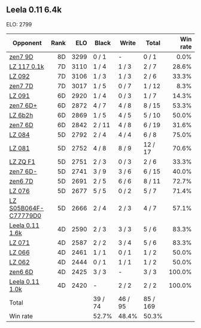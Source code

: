 ## Leela 0.11 6.4k ##

ELO: 2799

Opponent | Rank | ELO | Black | Write | Total | Win rate
---------|-----:|----:|-------|-------|-------|-------:
[zen7 9D](zen7%209D.md) | 8D | 3299 | 0 / 1 | - | 0 / 1 | 0.0%
[LZ 117 0.1k](LZ%20117%200.1k.md) | 7D | 3110 | 1 / 4 | 1 / 3 | 2 / 7 | 28.6%
[LZ 092](LZ%20092.md) | 7D | 3106 | 1 / 3 | 1 / 3 | 2 / 6 | 33.3%
[zen7 7D](zen7%207D.md) | 7D | 3017 | 1 / 5 | 0 / 7 | 1 / 12 | 8.3%
[LZ 091](LZ%20091.md) | 6D | 2920 | 1 / 4 | 0 / 3 | 1 / 7 | 14.3%
[zen7 6D+](zen7%206D+.md) | 6D | 2872 | 4 / 7 | 4 / 8 | 8 / 15 | 53.3%
[LZ 6b2h](LZ%206b2h.md) | 6D | 2869 | 1 / 5 | 4 / 5 | 5 / 10 | 50.0%
[zen7 6D](zen7%206D.md) | 6D | 2842 | 2 / 11 | 4 / 8 | 6 / 19 | 31.6%
[LZ 084](LZ%20084.md) | 5D | 2792 | 2 / 4 | 4 / 4 | 6 / 8 | 75.0%
[LZ 081](LZ%20081.md) | 5D | 2752 | 4 / 8 | 8 / 9 | 12 / 17 | 70.6%
[LZ ZQ F1](LZ%20ZQ%20F1.md) | 5D | 2751 | 2 / 3 | 0 / 3 | 2 / 6 | 33.3%
[zen7 6D-](zen7%206D-.md) | 5D | 2741 | 3 / 9 | 3 / 6 | 6 / 15 | 40.0%
[zen6 7D](zen6%207D.md) | 5D | 2691 | 2 / 5 | 6 / 6 | 8 / 11 | 72.7%
[LZ 076](LZ%20076.md) | 5D | 2677 | 5 / 5 | 0 / 2 | 5 / 7 | 71.4%
[LZ S05B064F-C77779D0](LZ%20S05B064F-C77779D0.md) | 5D | 2666 | 2 / 4 | 2 / 3 | 4 / 7 | 57.1%
[Leela 0.11 1.6k](Leela%200.11%201.6k.md) | 4D | 2590 | 2 / 3 | 3 / 3 | 5 / 6 | 83.3%
[LZ 071](LZ%20071.md) | 4D | 2587 | 2 / 2 | 3 / 4 | 5 / 6 | 83.3%
[LZ 066](LZ%20066.md) | 4D | 2461 | 1 / 1 | 0 / 1 | 1 / 2 | 50.0%
[LZ 062](LZ%20062.md) | 4D | 2444 | 0 / 1 | 1 / 1 | 1 / 2 | 50.0%
[zen6 6D](zen6%206D.md) | 4D | 2425 | 3 / 3 | - | 3 / 3 | 100.0%
[Leela 0.11 1.0k](Leela%200.11%201.0k.md) | 4D | 2420 | - | 2 / 2 | 2 / 2 | 100.0%
Total | | | 39 / 74 | 46 / 95 | 85 / 169 | 
Win rate| | | 52.7% | 48.4% | 50.3% | 
